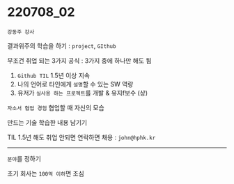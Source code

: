 # 220708_02

`강동주 강사`

결과위주의 학습을 하기 : `project`, `GIthub`

무조건 취업 되는 3가지 공식 : 3가지 중에 하나만 해도 됨

1. `Github TIL` 1.5년 이상 지속 
2. 나의 언어로 타인에게 `설명`할 수 있는 SW 역량
3. 유저가 `실사용 하는 프로젝트`를 개발 & 유지f보수 (상)

`자소서 협업 경험`  협업할 때 자신의 모습

만드는 기술 학습한 내용 남기기

TIL 1.5년 해도 취업 안되면 연락하면 채용 : `john@hphk.kr`

---

`분야`를 정하기

초기 회사는 `100억 이하`면 조심

